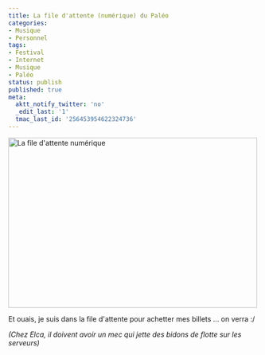 ```yaml
---
title: La file d'attente (numérique) du Paléo
categories:
- Musique
- Personnel
tags:
- Festival
- Internet
- Musique
- Paléo
status: publish
published: true
meta:
  aktt_notify_twitter: 'no'
  _edit_last: '1'
  tmac_last_id: '256453954622324736'
---
```

<img class="alignnone size-medium wp-image-1117" title="La file d'attente numérique" src="https://dlgjp9x71cipk.cloudfront.net/2009/04/paleo-500x342.png" alt="La file d'attente numérique" width="500" height="342" />

Et ouais, je suis dans la file d'attente pour achetter mes billets ... on verra :/

<em>(Chez Elca, il doivent avoir un mec qui jette des bidons de flotte sur les serveurs)</em>
